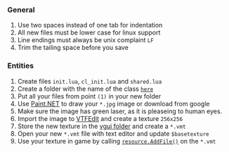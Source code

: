 ### General
1. Use two spaces instead of one tab for indentation
2. All new files must be lower case for linux support
3. Line endings must always be unix complaint `LF`
4. Trim the tailing space before you save

### Entities
1. Create files `init.lua`, `cl_init.lua` and `shared.lua`
2. Create a folder with the name of the class [`here`][ref-entities]
3. Put all your files from point `(1)` in your new folder
4. Use [Paint.NET][ref-paint-net] to draw your `*.jpg` image or download from google
5. Make sure the image has green laser, as it is pleaseing to human eyes.
6. Import the image to [VTFEdit][ref-vtf-edit] and create a texture `256x256`
7. Store the new texture in the [vgui folder][ref-vgui] and create a `*.vmt`
8. Open your new `*.vmt` file with text editor and update `$basetexture`
9. Use your texture in game by calling [`resource.AddFile()`][ref-txmat-add] on the `*.vmt`

[ref-entities]: https://github.com/dvdvideo1234/LaserSTool/tree/main/lua/entities
[ref-vgui]: https://github.com/dvdvideo1234/LaserSTool/tree/main/materials/vgui/entities
[ref-paint-net]: https://www.getpaint.net/
[ref-vtf-edit]: https://nemstools.github.io/pages/VTFLib-Download.html
[ref-vgui]: https://github.com/dvdvideo1234/LaserSTool/tree/main/materials/vgui/entities
[ref-txmat-add]: https://wiki.facepunch.com/gmod/resource.AddFile
